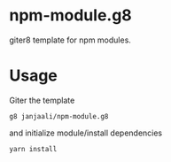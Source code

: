 # npm-module.g8
giter8 template for npm modules.

# Usage
Giter the template

``` 
g8 janjaali/npm-module.g8
```

and initialize module/install dependencies

 ``` 
yarn install
```
